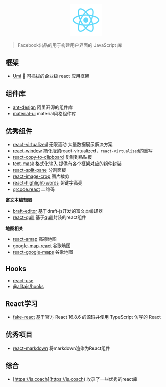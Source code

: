 <p align="center">
  <a href="https://reactjs.org">
    <img width="100" src="https://raw.githubusercontent.com/github/explore/80688e429a7d4ef2fca1e82350fe8e3517d3494d/topics/react/react.png">
  </a>
</p>

> Facebook出品的用于构建用户界面的 JavaScript 库

## 框架

- [Umi](https://github.com/umijs/umi) 🌋 可插拔的企业级 react 应用框架

## 组件库

- [ant-design](https://ant.design/index-cn) 阿里开源的组件库
- [material-ui](https://github.com/mui-org/material-ui) material风格组件库

## 优秀组件

* [react-virtualized](https://github.com/bvaughn/react-virtualized) 无限滚动 大量数据展示解决方案
* [react-window](https://github.com/bvaughn/react-window) 简化版的react-virtualized，`react-virtualized`的重写
* [react-copy-to-clipboard](https://github.com/nkbt/react-copy-to-clipboard) 复制到粘贴板
* [text-mask](https://github.com/text-mask/text-mask) 格式化输入 提供有各个框架对应的组件封装
* [react-split-pane](https://github.com/tomkp/react-split-pane) 分割面板
* [react-image-crop](https://github.com/DominicTobias/react-image-crop) 图片裁剪
* [react-highlight-words](https://github.com/bvaughn/react-highlight-words) 关键字高亮
* [qrcode.react](https://github.com/zpao/qrcode.react) 二维码

**富文本编辑器**

* [braft-editor](https://github.com/margox/braft-editor) 基于draft-js开发的富文本编译器
* [react-quill](https://github.com/zenoamaro/react-quill) 基于[quill](https://github.com/quilljs/quill/)封装的react组件

**地图相关**

* [react-amap](https://github.com/ElemeFE/react-amap) 高德地图
* [google-map-react](https://github.com/google-map-react/google-map-react) 谷歌地图
* [react-google-maps](https://github.com/tomchentw/react-google-maps) 谷歌地图

## Hooks

* [react-use](https://github.com/streamich/react-use)
* [@alitajs/hooks](https://github.com/alitajs/hooks)

## React学习
* [fake-react](https://github.com/LuSuguru/fake-react) 基于官方 React 16.8.6 的源码并使用 TypeScript 仿写的 React

## 优秀项目

* [react-markdown](https://github.com/rexxars/react-markdown) 将markdown渲染为React组件

## 综合

* [https://js.coach](https://js.coach) 收录了一些优秀的react库
